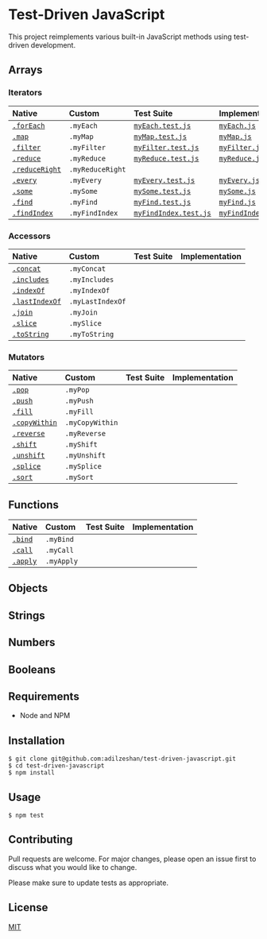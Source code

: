 # Test-Driven JavaScript

This project reimplements various built-in JavaScript methods using test-driven development.

## Arrays
### Iterators

| Native        | Custom         | Test Suite   | Implementation
|:------------- |:---------------|:-------------|:--------------
| [`.forEach`](https://developer.mozilla.org/en-US/docs/Web/JavaScript/Reference/Global_Objects/Array/forEach) | `.myEach`       | [`myEach.test.js`](/test/arrays/iterators/myEach.test.js) | [`myEach.js`](/lib/arrays/iterators/myEach.js) |
| [`.map`](https://developer.mozilla.org/en-US/docs/Web/JavaScript/Reference/Global_Objects/Array/map) | `.myMap`        | [`myMap.test.js`](/test/arrays/iterators/myMap.test.js) | [`myMap.js`](/lib/arrays/iterators/myMap.js) |
| [`.filter`](https://developer.mozilla.org/en-US/docs/Web/JavaScript/Reference/Global_Objects/Array/filter) | `.myFilter`     | [`myFilter.test.js`](/test/arrays/iterators/myFilter.test.js) | [`myFilter.js`](/lib/arrays/iterators/myFilter.js) |
| [`.reduce`](https://developer.mozilla.org/en-US/docs/Web/JavaScript/Reference/Global_Objects/Array/reduce) | `.myReduce`     | [`myReduce.test.js`](/test/arrays/iterators/myReduce.test.js) | [`myReduce.js`](/lib/arrays/iterators/myReduce.js) |
| [`.reduceRight`](https://developer.mozilla.org/en-US/docs/Web/JavaScript/Reference/Global_Objects/Array/reduceRight) | `.myReduceRight`| | |
| [`.every`](https://developer.mozilla.org/en-US/docs/Web/JavaScript/Reference/Global_Objects/Array/every) | `.myEvery`      | [`myEvery.test.js`](/test/arrays/iterators/myEvery.test.js) | [`myEvery.js`](/lib/arrays/iterators/myEvery.js) |
| [`.some`](https://developer.mozilla.org/en-US/docs/Web/JavaScript/Reference/Global_Objects/Array/some) | `.mySome`       | [`mySome.test.js`](/test/arrays/iterators/mySome.test.js) | [`mySome.js`](/lib/arrays/iterators/mySome.js) |
| [`.find`](https://developer.mozilla.org/en-US/docs/Web/JavaScript/Reference/Global_Objects/Array/find) | `.myFind`       | [`myFind.test.js`](/test/arrays/iterators/myFind.test.js) | [`myFind.js`](/lib/arrays/iterators/myFind.js) |
| [`.findIndex`](https://developer.mozilla.org/en-US/docs/Web/JavaScript/Reference/Global_Objects/Array/findIndex) | `.myFindIndex`  | [`myFindIndex.test.js`](/test/arrays/iterators/myFindIndex.test.js) | [`myFindIndex.js`](/lib/arrays/iterators/myFindIndex.js) |

### Accessors

| Native        | Custom         | Test Suite   | Implementation
|:------------- |:---------------|:-------------|:--------------
| [`.concat`](https://developer.mozilla.org/en-US/docs/Web/JavaScript/Reference/Global_Objects/Array/concat) | `.myConcat`     | | |
| [`.includes`](https://developer.mozilla.org/en-US/docs/Web/JavaScript/Reference/Global_Objects/Array/includes) | `.myIncludes`   | | |
| [`.indexOf`](https://developer.mozilla.org/en-US/docs/Web/JavaScript/Reference/Global_Objects/Array/indexOf) | `.myIndexOf`    | | |
| [`.lastIndexOf`](https://developer.mozilla.org/en-US/docs/Web/JavaScript/Reference/Global_Objects/Array/lastIndexOf) | `.myLastIndexOf`| | |
| [`.join`](https://developer.mozilla.org/en-US/docs/Web/JavaScript/Reference/Global_Objects/Array/join) | `.myJoin`       | | |
| [`.slice`](https://developer.mozilla.org/en-US/docs/Web/JavaScript/Reference/Global_Objects/Array/slice) | `.mySlice`      | | |
| [`.toString`](https://developer.mozilla.org/en-US/docs/Web/JavaScript/Reference/Global_Objects/Array/toString) | `.myToString`   | | |

### Mutators

| Native        | Custom         | Test Suite   | Implementation
|:------------- |:---------------|:-------------|:--------------
| [`.pop`](https://developer.mozilla.org/en-US/docs/Web/JavaScript/Reference/Global_Objects/Array/pop) | `.myPop`        | | |
| [`.push`](https://developer.mozilla.org/en-US/docs/Web/JavaScript/Reference/Global_Objects/Array/push) | `.myPush`       | | |
| [`.fill`](https://developer.mozilla.org/en-US/docs/Web/JavaScript/Reference/Global_Objects/Array/fill) | `.myFill`       | | |
| [`.copyWithin`](https://developer.mozilla.org/en-US/docs/Web/JavaScript/Reference/Global_Objects/Array/copyWithin) | `.myCopyWithin` | | |
| [`.reverse`](https://developer.mozilla.org/en-US/docs/Web/JavaScript/Reference/Global_Objects/Array/reverse) | `.myReverse`   | | |
| [`.shift`](https://developer.mozilla.org/en-US/docs/Web/JavaScript/Reference/Global_Objects/Array/shift) | `.myShift`      | | |
| [`.unshift`](https://developer.mozilla.org/en-US/docs/Web/JavaScript/Reference/Global_Objects/Array/unshift) | `.myUnshift`    | | |
| [`.splice`](https://developer.mozilla.org/en-US/docs/Web/JavaScript/Reference/Global_Objects/Array/splice) | `.mySplice`     | | |
| [`.sort`](https://developer.mozilla.org/en-US/docs/Web/JavaScript/Reference/Global_Objects/Array/sort) | `.mySort`       | | |


## Functions

| Native        | Custom         | Test Suite   | Implementation
|:------------- |:---------------|:-------------|:--------------
| [`.bind`](https://developer.mozilla.org/en-US/docs/Web/JavaScript/Reference/Global_Objects/Function/bind) | `.myBind`       | | |
| [`.call`](https://developer.mozilla.org/en-US/docs/Web/JavaScript/Reference/Global_Objects/Function/call) | `.myCall`       | | |
| [`.apply`](https://developer.mozilla.org/en-US/docs/Web/JavaScript/Reference/Global_Objects/Function/apply) | `.myApply`      | | |

## Objects

## Strings

## Numbers

## Booleans

## Requirements
* Node and NPM

## Installation

```
$ git clone git@github.com:adilzeshan/test-driven-javascript.git
$ cd test-driven-javascript
$ npm install
```

## Usage

`$ npm test`

## Contributing
Pull requests are welcome. For major changes, please open an issue first to discuss what you would like to change.

Please make sure to update tests as appropriate.

## License
[MIT](https://choosealicense.com/licenses/mit/)